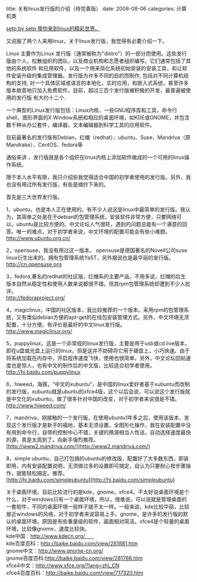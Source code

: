 title: 关有linux发行版的介绍（待完善版）
date: 2008-08-06
categories: 计算机类

[setp by setp 带你来到linux的精彩世界。](http://hi.baidu.com/bobobo80/blog/item/0528af01a4168d05728da55c.html)  
  
又说服了两个人来用linux，关于linux发行版，我觉得有必要介绍一下。  
  
Linux 主要作为Linux 发行版（通常被称为"distro"）的一部分而使用。这些发行版由个人，松散组织的团队，以及商业机构和志愿者组织编写。它们通常包括了其他的系统软件 和应用软件，以及一个用来简化系统初始安装的安装工具，和让软件安装升级的集成管理器。发行版为许多不同的目的而制作, 包括对不同计算机结构的支持, 对一个具体区域或语言的本地化，实时应用，和嵌入式系统，甚至许多版本故意地只加入免费软件。目前，超过三百个发行版被积极的开发，最普遍被使用的发行版 有大约十二个.  
  
一个典型的Linux发行版包括：Linux内核，一些GNU程序库和工具，命令行shell，图形界面的X Window系统和相应的桌面环境，如KDE或GNOME，并包含数千种从办公套件，编译器，文本编辑器到科学工具的应用软件。  
  
目前最著名的发行版有Debian，红帽（redhat）、ubuntu、Suse、Mandriva（原Mandrake）、CentOS、fedora等  
  
通俗来讲 ，发行版就是各个组织在linux内核上添加软件做成的一个可用的linux操作系统。  
  
限于本人水平有限，我只介绍些我觉得适合中国的初学者使用的发行版。另外，我也没有用过所有发行版，有些是摘抄下来的。  
  
首先是三大世界发行版。  
  
1，ubuntu，也是本人正在使用的，有不少人说这是linux中最简单的发行版。我认为，其简单之处是在于debian的包管理系统，安装软件非常方便，只要网络可以，ubuntu是比较方便的。中文论坛人气很旺，遇到的问题总能有一个满意的回答。唯一的难点，对于初学者来说，中文环境的配置可能会有些小难题。  
http://www.ubuntu.org.cn/  
  
2，opensuse，我没有用过这一版本。 opensuse是德国著名的Novell公司suse linux衍生出来的。拥有包管理系统YaST，另外据说也是最华丽的发行版。  
http://cn.opensuse.org  
  
3，fedora,著名的redhat的社区版，红帽系的主要产品，不用多说，红帽的后生版本自然从稳定性和使用人数来说都很不错。但其rpm包管理系统却遭到不少人批评。  
http://fedoraproject.org/  
  
4，magiclinux，中国的社区版本，我比较推荐的一个版本。采用rpm的包管理系统，又有类似debian方便的apt-get的在线包安装管理方式。另外，中文环境无须配置，十分方便。有评价是最好的中文linux发行版。  
http://www.magiclinux.org/  
  
5，puppylinux，这是一个非常规的linux发行版，主要是用于usb或cd live版本，即在u盘或光盘上运行的linux，但是这并不妨碍将它用于硬盘上，小巧快速。由于将系统加载在内存中，开启程序速度飞快，使用也很简单。另外，中文论坛回帖速度也是惊人，也有中文的制作后的中文版，比较适合初学者使用。  
http://hi.baidu.com/puppylinux  
  
6，hiweed，海薇，“中文的xubuntu“，是中国的linux爱好者基于xubuntu而改制的发行版，xubuntu就是ubuntu的xfce4版，这个以后会说，可以说这个发行版就是中文化的xubuntu，做了很多针对中国的改变，对于初学者来说很是不错。  
http://www.hiweed.com/  
  
7，mandriva，刚接触的一个发行版，在使用ubuntu1年多之后，使用该版本，发现这个发行版才是新手的福地，基本无须设置，全图形化操作，我在安装配置中没有用到命令行，自带的控制中心不错，关键的换源相当人性话，自动选择速度最快的源，真是太周到了。向新手强烈推荐。  
[http://www2.mandriva.com/](http://www2.mandriva.com/)  
  
8，simple ubuntu，自己打包搞的ubuntu的修改版，配置好了大多数东西，即装即用，内有安装配置说明，无须做过多的设置即可搞定，自认为只要耐心按步骤操作，就能轻松搞定。推荐。  
[http://hi.baidu.com/simpleubuntu](http://hi.baidu.com/simpleubuntu)  
  
关于桌面环境，目前比较流行的是kde，gnome，xfce4。不太好说桌面环境是个什么，对于windows只有一个桌面环境，所以，很难说。可以说就是管理桌面的一套软件，不同的桌面环境一般样子就不太一样。一般来说，kde比较华丽，比较接近windows的风格，对于初学者来说容易上手。gnome，是许多的发行版的默认的桌面环境，原因是有些重量级的软件，画面相对简洁。xfce4是个轻量的桌面环境，比较像gnome，速度比较快。  
kde中国：http://www.kdecn.org/        
kde百度百科：http://baike.baidu.com/view/281881.htm  
gnome中文：http://www.gnome-cn.org/  
gnome百度百科:http://baike.baidu.com/view/281766.htm  
xfce4中文：http://www.xfce.org/?lang=zh\_CN  
xfce4百度百科：http://baike.baidu.com/view/717320.htm
